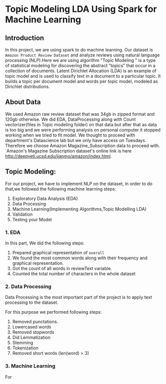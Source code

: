 #  Topic Modeling LDA Using Spark for Machine Learning 




## Introduction 

In this project, we are using spark to do machine learning. Our dataset is  `Amazon Product Review Dataset` and analyze reviews using natural language processing (NLP).Here we are using  algorithm "Topic Modeling " is a type of statistical modeling for discovering the abstract “topics” that occur in a collection of documents. Latent Dirichlet Allocation (LDA) is an example of topic model and is used to classify text in a document to a particular topic. It builds a topic per document model and words per topic model, modeled as Dirichlet distributions.


## About Data 

We used Amazon raw review dataset that was 34gb in zipped format and 120gb otherwise. We did EDA, DataProcessing along with Count vectorizer(files in Topic modeling folder) on that data but after that as data is too big and we were performing analysis on personal computer it stopped working when we tried to fit model. We thought to proceed with department's Datascience lab but we only have access on Tuesdays. Therefore we choose Amazon Magazine_Subscription data to proceed with.
`Amazon's Magazine Subscription dataset's online link is here http://deepyeti.ucsd.edu/jianmo/amazon/index.html.

## Topic Modeling:

For our project, we have to implement NLP on the dataset, in order to do that,we followed the following machine learning steps:

1. Exploratory Data Analysis (EDA)
2. Data Processing 
3. Machine Learning(Implementing Algorithms,Topic Modelling LDA)
4. Validation
5. Testing your Model

### 1. EDA 

In this part, We did the following steps:

1. Prepared graphical representation of `overall`
2. We found the most common words along with their frequency and graphical representation.
3. Got the count of all words in reviewText variable.
4. Counted the total number of characters in the whole dataset


### 2. Data Processing

Data Processing is the most important part of the project is to apply text processing to the dataset. 

For this purpose we performed following steps:

1. Removed punctations.
2. Lowercased words
3. Removed stopwords
4. Did Lemmatization
5. Stemming
6. Tokenization
7. Removed short words (len(word) > 3)

### 3. Machine Learning

For 





